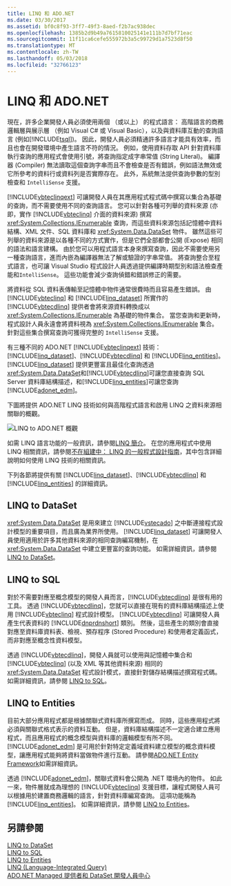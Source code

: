 ```yaml
---
title: LINQ 和 ADO.NET
ms.date: 03/30/2017
ms.assetid: bf0c8f93-3ff7-49f3-8aed-f2b7ac938dec
ms.openlocfilehash: 1385b2d9b49a7615810025141e111b7d7bf71eac
ms.sourcegitcommit: 11f11ca6cefe555972b3a5c99729d1a7523d8f50
ms.translationtype: MT
ms.contentlocale: zh-TW
ms.lasthandoff: 05/03/2018
ms.locfileid: "32766123"
---
```

# <a name="linq-and-adonet"></a>LINQ 和 ADO.NET
現在，許多企業開發人員必須使用兩個 （或以上） 的程式語言： 高階語言的商務邏輯層與展示層 （例如 Visual C# 或 Visual Basic），以及與資料庫互動的查詢語言 (例如[!INCLUDE[tsql](../../../../includes/tsql-md.md)])。 因此，開發人員必須精通許多語言才能具有效率，而且也會在開發環境中產生語言不符的情況。 例如，使用資料存取 API 針對資料庫執行查詢的應用程式會使用引號，將查詢指定成字串常值 (String Literal)。 編譯器 (Compiler) 無法讀取這個查詢字串而且不會檢查是否有錯誤，例如語法無效或它所參考的資料行或資料列是否實際存在。 此外，系統無法提供查詢參數的型別檢查和 `IntelliSense` 支援。  
  
 [!INCLUDE[vbteclinqext](../../../../includes/vbteclinqext-md.md)] 可讓開發人員在其應用程式程式碼中撰寫以集合為基礎的查詢，而不需要使用不同的查詢語言。 您可以針對各種可列舉的資料來源 (亦即，實作 [!INCLUDE[vbteclinq](../../../../includes/vbteclinq-md.md)] 介面的資料來源) 撰寫 <xref:System.Collections.IEnumerable> 查詢，而這些資料來源包括記憶體中資料結構、XML 文件、SQL 資料庫和 <xref:System.Data.DataSet> 物件。 雖然這些可列舉的資料來源是以各種不同的方式實作，但是它們全部都會公開 (Expose) 相同的語法和語言建構。 由於您可以用程式語言本身來撰寫查詢，因此不需要使用另一種查詢語言，進而內嵌為編譯器無法了解或驗證的字串常值。 將查詢整合至程式語言，也可讓 Visual Studio 程式設計人員透過提供編譯時期型別和語法檢查產能和`IntelliSense`。 這些功能會減少查詢偵錯和錯誤修正的需要。  
  
 將資料從 SQL 資料表傳輸至記憶體中物件通常很費時而且容易產生錯誤。 由 [!INCLUDE[vbteclinq](../../../../includes/vbteclinq-md.md)] 和 [!INCLUDE[linq_dataset](../../../../includes/linq-dataset-md.md)] 所實作的 [!INCLUDE[vbtecdlinq](../../../../includes/vbtecdlinq-md.md)] 提供者會將來源資料轉換成以 <xref:System.Collections.IEnumerable> 為基礎的物件集合。 當您查詢和更新時，程式設計人員永遠會將資料視為 <xref:System.Collections.IEnumerable> 集合。 針對這些集合撰寫查詢可獲得完整的 `IntelliSense` 支援。  
  
 有三種不同的 ADO.NET [!INCLUDE[vbteclinqext](../../../../includes/vbteclinqext-md.md)] 技術：[!INCLUDE[linq_dataset](../../../../includes/linq-dataset-md.md)]、[!INCLUDE[vbtecdlinq](../../../../includes/vbtecdlinq-md.md)] 和 [!INCLUDE[linq_entities](../../../../includes/linq-entities-md.md)]。 [!INCLUDE[linq_dataset](../../../../includes/linq-dataset-md.md)] 提供更豐富且最佳化查詢透過<xref:System.Data.DataSet>和[!INCLUDE[vbtecdlinq](../../../../includes/vbtecdlinq-md.md)]可讓您直接查詢 SQL Server 資料庫結構描述，和[!INCLUDE[linq_entities](../../../../includes/linq-entities-md.md)]可讓您查詢[!INCLUDE[adonet_edm](../../../../includes/adonet-edm-md.md)]。  
  
 下圖將提供 ADO.NET LINQ 技術如何與高階程式語言和啟用 LINQ 之資料來源相關聯的概觀。  
  
 ![LINQ to ADO.NET 概觀](../../../../docs/framework/data/adonet/media/dpue-linqtoadonetoverview-bpuedev11.gif "DPUE_LinqToAdoNetOverview_bpuedev11")  
  
 如需 LINQ 語言功能的一般資訊，請參閱[LINQ 簡介](http://msdn.microsoft.com/library/24dddf19-12a0-4707-a4bc-eba4fa7f219e)。 在您的應用程式中使用 LINQ 相關資訊，請參閱[不在組建中： LINQ 的一般程式設計指南](http://msdn.microsoft.com/library/609c7a6b-cbdd-429d-99f3-78d13d3bc049)，其中包含詳細說明如何使用 LINQ 技術的相關資訊。  
  
 下列各節將提供有關 [!INCLUDE[linq_dataset](../../../../includes/linq-dataset-md.md)]、[!INCLUDE[vbtecdlinq](../../../../includes/vbtecdlinq-md.md)] 和 [!INCLUDE[linq_entities](../../../../includes/linq-entities-md.md)] 的詳細資訊。  
  
## <a name="linq-to-dataset"></a>LINQ to DataSet  
 <xref:System.Data.DataSet> 是用來建立 [!INCLUDE[vstecado](../../../../includes/vstecado-md.md)] 之中斷連接程式設計模型的重要項目，而且廣為業界所使用。 [!INCLUDE[linq_dataset](../../../../includes/linq-dataset-md.md)] 可讓開發人員使用適用於許多其他資料來源的相同查詢編寫機制，在 <xref:System.Data.DataSet> 中建立更豐富的查詢功能。 如需詳細資訊，請參閱 [LINQ to DataSet](../../../../docs/framework/data/adonet/linq-to-dataset.md)。  
  
## <a name="linq-to-sql"></a>LINQ to SQL  
 對於不需要對應至概念模型的開發人員而言，[!INCLUDE[vbtecdlinq](../../../../includes/vbtecdlinq-md.md)] 是很有用的工具。 透過 [!INCLUDE[vbtecdlinq](../../../../includes/vbtecdlinq-md.md)]，您就可以直接在現有的資料庫結構描述上使用 [!INCLUDE[vbteclinq](../../../../includes/vbteclinq-md.md)] 程式設計模型。 [!INCLUDE[vbtecdlinq](../../../../includes/vbtecdlinq-md.md)] 可讓開發人員產生代表資料的 [!INCLUDE[dnprdnshort](../../../../includes/dnprdnshort-md.md)] 類別。 然後，這些產生的類別會直接對應至資料庫資料表、檢視、預存程序 (Stored Procedure) 和使用者定義函式，而非對應至概念性資料模型。  
  
 透過 [!INCLUDE[vbtecdlinq](../../../../includes/vbtecdlinq-md.md)]，開發人員就可以使用與記憶體中集合和 [!INCLUDE[vbteclinq](../../../../includes/vbteclinq-md.md)] (以及 XML 等其他資料來源) 相同的 <xref:System.Data.DataSet> 程式設計模式，直接針對儲存結構描述撰寫程式碼。 如需詳細資訊，請參閱 [LINQ to SQL](../../../../docs/framework/data/adonet/sql/linq/index.md)。  
  
## <a name="linq-to-entities"></a>LINQ to Entities  
 目前大部分應用程式都是根據關聯式資料庫所撰寫而成。 同時，這些應用程式將必須與關聯式格式表示的資料互動。 但是，資料庫結構描述不一定適合建立應用程式，而且應用程式的概念模型與資料庫的邏輯模型有所不同。 [!INCLUDE[adonet_edm](../../../../includes/adonet-edm-md.md)] 是可用於針對特定定義域資料建立模型的概念資料模型，讓應用程式能夠將資料當做物件進行互動。 請參閱[ADO.NET Entity Framework](../../../../docs/framework/data/adonet/ef/index.md)如需詳細資訊。  
  
 透過 [!INCLUDE[adonet_edm](../../../../includes/adonet-edm-md.md)]，關聯式資料會公開為 .NET 環境內的物件。 如此一來，物件層就成為理想的 [!INCLUDE[vbteclinq](../../../../includes/vbteclinq-md.md)] 支援目標，讓程式開發人員可以根據用於建置商務邏輯的語言，針對資料庫編寫查詢。 這項功能稱為 [!INCLUDE[linq_entities](../../../../includes/linq-entities-md.md)]。 如需詳細資訊，請參閱 [LINQ to Entities](../../../../docs/framework/data/adonet/ef/language-reference/linq-to-entities.md)。  
  
## <a name="see-also"></a>另請參閱  
 [LINQ to DataSet](../../../../docs/framework/data/adonet/linq-to-dataset.md)  
 [LINQ to SQL](../../../../docs/framework/data/adonet/sql/linq/index.md)  
 [LINQ to Entities](../../../../docs/framework/data/adonet/ef/language-reference/linq-to-entities.md)  
 [LINQ (Language-Integrated Query)](http://msdn.microsoft.com/library/a73c4aec-5d15-4e98-b962-1274021ea93d)  
 [ADO.NET Managed 提供者和 DataSet 開發人員中心](http://go.microsoft.com/fwlink/?LinkId=217917)
